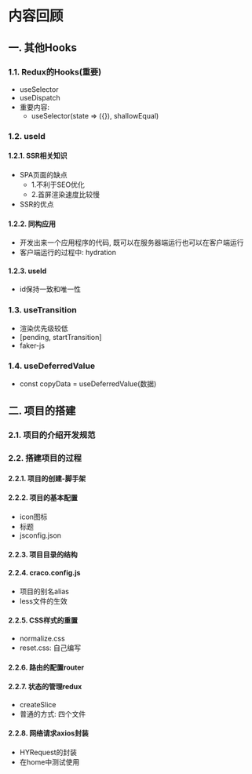 # 内容回顾

## 一. 其他Hooks

### 1.1. Redux的Hooks(重要)

* useSelector
* useDispatch
* 重要内容:
  * useSelector(state => ({}), shallowEqual)





### 1.2. useId

#### 1.2.1. SSR相关知识

* SPA页面的缺点
  * 1.不利于SEO优化
  * 2.首屏渲染速度比较慢
* SSR的优点





#### 1.2.2. 同构应用

* 开发出来一个应用程序的代码, 既可以在服务器端运行也可以在客户端运行
* 客户端运行的过程中: hydration







#### 1.2.3. useId

* id保持一致和唯一性







### 1.3. useTransition

* 渲染优先级较低
* [pending, startTransition]
* faker-js







### 1.4. useDeferredValue

* const copyData = useDeferredValue(数据)









## 二. 项目的搭建

### 2.1. 项目的介绍开发规范







### 2.2. 搭建项目的过程

#### 2.2.1. 项目的创建-脚手架





#### 2.2.2. 项目的基本配置

* icon图标
* 标题
* jsconfig.json





#### 2.2.3. 项目目录的结构





#### 2.2.4. craco.config.js

* 项目的别名alias
* less文件的生效







#### 2.2.5. CSS样式的重置

* normalize.css
* reset.css: 自己编写







#### 2.2.6. 路由的配置router





#### 2.2.7. 状态的管理redux

* createSlice
* 普通的方式: 四个文件





#### 2.2.8. 网络请求axios封装

* HYRequest的封装
* 在home中测试使用











